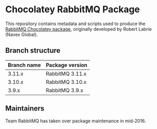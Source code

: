 # Chocolatey RabbitMQ Package

This repository contains metadata and scripts used to produce the [RabbitMQ Chocolatey package](https://chocolatey.org/packages/rabbitmq),
originally developed by Robert Labrie (Navex Global).

## Branch structure

| Branch name   | Package version |
| ------------- | --------------- |
| 3.11.x        | RabbitMQ 3.11.x |
| 3.10.x        | RabbitMQ 3.10.x |
| 3.9.x         | RabbitMQ 3.9.x  |

## Maintainers

Team RabbitMQ has taken over package maintenance in mid-2016.

